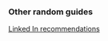 ### Other random guides
[Linked In recommendations](https://www.themuse.com/advice/your-5minute-guide-to-writing-an-amazing-linkedin-recommendation)

